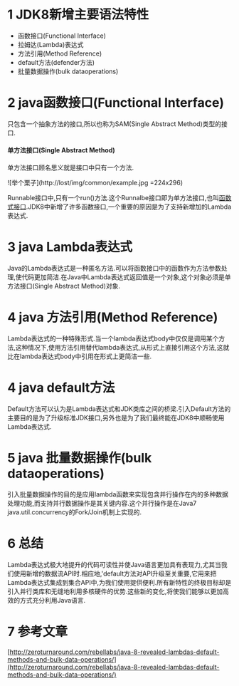 1 JDK8新增主要语法特性
===

- 函数接口(Functional Interface)
- 拉姆达(Lambda)表达式
- 方法引用(Method Reference)
- default方法(defender方法) 
- 批量数据操作(bulk dataoperations)

2 java函数接口(Functional Interface)
===

只包含一个抽象方法的接口,所以也称为SAM(Single Abstract Method)类型的接口.

<div class="bs-callout bs-callout-success">
    <h4>单方法接口(Single Abstract Method)</h4>
	单方法接口顾名思义就是接口中只有一个方法.
</div>

![举个栗子](http://lost/img/common/example.jpg =224x296)



Runnable接口中,只有一个run()方法.这个Runnalbe接口即为单方法接口,也叫[函数式接口](http://localhost/article/java/jdk8/2.html).JDK8中新增了许多函数接口,一个重要的原因是为了支持新增加的Lambda表达式.

3 java Lambda表达式
===

Java的Lambda表达式是一种匿名方法.可以将函数接口中的函数作为方法参数处理,使代码更加简洁.在Java中Lambda表达式返回值是一个对象,这个对象必须是单方法接口(Single Abstract Method)对象.

4 java 方法引用(Method Reference)
===

Lambda表达式的一种特殊形式.当一个lambda表达式body中仅仅是调用某个方法,这种情况下,使用方法引用替代lambda表达式,从形式上直接引用这个方法,这就比在lambda表达式body中引用在形式上更简洁一些.

4 java default方法
===

Default方法可以认为是Lambda表达式和JDK类库之间的桥梁.引入Default方法的主要目的是为了升级标准JDK接口,另外也是为了我们最终能在JDK8中顺畅使用Lambda表达式.

5 java 批量数据操作(bulk dataoperations)
===

引入批量数据操作的目的是应用lambda函数来实现包含并行操作在内的多种数据处理功能,而支持并行数据操作是其关键内容.这个并行操作是在Java7 java.util.concurrency的Fork/Join机制上实现的.

6 总结
===

Lambda表达式极大地提升的代码可读性并使Java语言更加具有表现力,尤其当我们使用新增的数据流API时.相应地,'default方法对API升级至关重要,它用来把Lambda表达式集成到集合API中,为我们使用提供便利.所有新特性的终极目标却是引入并行类库和无缝地利用多核硬件的优势.这些新的变化,将使我们能够以更加高效的方式充分利用Java语言.

7 参考文章
===

[http://zeroturnaround.com/rebellabs/java-8-revealed-lambdas-default-methods-and-bulk-data-operations/](http://zeroturnaround.com/rebellabs/java-8-revealed-lambdas-default-methods-and-bulk-data-operations/)
